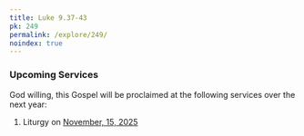 ```yaml
---
title: Luke 9.37-43
pk: 249
permalink: /explore/249/
noindex: true
---
```


### Upcoming Services

God willing, this Gospel will be proclaimed at the following services over the next year:


1. Liturgy on [November, 15, 2025](https://orthocal.info/readings/gregorian/2025/11/15/)
